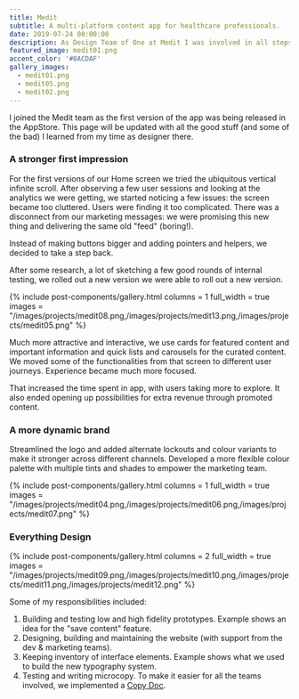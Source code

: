 ```yaml
---
title: Medit
subtitle: A multi-platform content app for healthcare professionals.
date: 2019-07-24 00:00:00
description: As Design Team of One at Medit I was involved in all steps of the product cycle from shaping-up new features and building prototypes to developer hand-off.
featured_image: medit01.png
accent_color: '#0ACDAF'
gallery_images:
  - medit01.png
  - medit05.png
  - medit02.png
---
```


I joined the Medit team as the first version of the app was being released in the AppStore. This page will be updated with all the good stuff (and some of the bad) I learned from my time as designer there.

### A stronger first impression

For the first versions of our Home screen we tried the ubiquitous vertical infinite scroll. After observing a few user sessions and looking at the analytics we were getting, we started noticing a few issues: the screen became too cluttered. Users were finding it too complicated. There was a disconnect from our marketing messages: we were promising this new thing and delivering the same old "feed" (boring!).

Instead of making buttons bigger and adding pointers and helpers, we decided to take a step back.

After some research, a lot of sketching a few good rounds of internal testing, we rolled out a new version we were able to roll out a new version.

{% include post-components/gallery.html
	columns = 1
	full_width = true
	images = "/images/projects/medit08.png,/images/projects/medit13.png,/images/projects/medit05.png"
%}

Much more attractive and interactive, we use cards for featured content and important information and quick lists and carousels for the curated content. We moved some of the functionalities from that screen to different user journeys. Experience became much more focused.

That increased the time spent in app, with users taking more to explore. It also ended opening up possibilities for extra revenue through promoted content.

### A more dynamic brand

Streamlined the logo and added alternate lockouts and colour variants to make it stronger across different channels. Developed a more flexible colour palette with multiple tints and shades to empower the marketing team.

{% include post-components/gallery.html
  columns = 1
  full_width = true
  images = "/images/projects/medit04.png,/images/projects/medit06.png,/images/projects/medit07.png"
%}

### Everything Design

{% include post-components/gallery.html
	columns = 2
	full_width = true
	images = "/images/projects/medit09.png,/images/projects/medit10.png,/images/projects/medit11.png,/images/projects/medit12.png"
%}

Some of my responsibilities included:

1. Building and testing low and high fidelity prototypes. Example shows an idea for the "save content" feature.
2. Designing, building and maintaining the website (with support from the dev & marketing teams).
3. Keeping inventory of interface elements. Example shows what we used to build the new typography system.
4. Testing and writing microcopy. To make it easier for all the teams involved, we implemented a [Copy Doc](https://medium.com/dropbox-design/how-to-improve-your-design-process-with-copy-docs-767f2d02377a).
